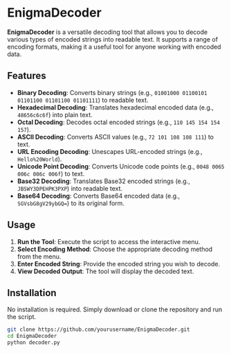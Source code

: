 # EnigmaDecoder

**EnigmaDecoder** is a versatile decoding tool that allows you to decode various types of encoded strings into readable text. It supports a range of encoding formats, making it a useful tool for anyone working with encoded data.

## Features

- **Binary Decoding**: Converts binary strings (e.g., `01001000 01100101 01101100 01101100 01101111`) to readable text.
- **Hexadecimal Decoding**: Translates hexadecimal encoded data (e.g., `48656c6c6f`) into plain text.
- **Octal Decoding**: Decodes octal encoded strings (e.g., `110 145 154 154 157`).
- **ASCII Decoding**: Converts ASCII values (e.g., `72 101 108 108 111`) to text.
- **URL Encoding Decoding**: Unescapes URL-encoded strings (e.g., `Hello%20World`).
- **Unicode Point Decoding**: Converts Unicode code points (e.g., `0048 0065 006c 006c 006f`) to text.
- **Base32 Decoding**: Translates Base32 encoded strings (e.g., `JBSWY3DPEHPK3PXP`) into readable text.
- **Base64 Decoding**: Converts Base64 encoded data (e.g., `SGVsbG8gV29ybGQ=`) to its original form.

## Usage

1. **Run the Tool**: Execute the script to access the interactive menu.
2. **Select Encoding Method**: Choose the appropriate decoding method from the menu.
3. **Enter Encoded String**: Provide the encoded string you wish to decode.
4. **View Decoded Output**: The tool will display the decoded text.

## Installation

No installation is required. Simply download or clone the repository and run the script.

```bash
git clone https://github.com/yourusername/EnigmaDecoder.git
cd EnigmaDecoder
python decoder.py
